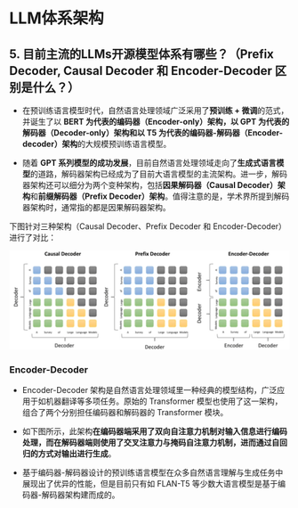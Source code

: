 # LLM体系架构

## 5. 目前主流的LLMs开源模型体系有哪些？（Prefix Decoder, Causal Decoder 和 Encoder-Decoder 区别是什么？）

- 在预训练语言模型时代，自然语言处理领域广泛采用了**预训练 + 微调**的范式，并诞生了以 **BERT 为代表的编码器（Encoder-only）架构，以 GPT 为代表的解码器（Decoder-only）架构和以 T5 为代表的编码器-解码器（Encoder-decoder）架构**的大规模预训练语言模型。

- 随着 **GPT 系列模型的成功发展**，目前自然语言处理领域走向了**生成式语言模型**的道路，解码器架构已经成为了目前大语言模型的主流架构。进一步，解码器架构还可以细分为两个变种架构，包括**因果解码器（Causal Decoder）架构**和**前缀解码器（Prefix Decoder）架构**。值得注意的是，学术界所提到解码器架构时，通常指的都是因果解码器架构。

下图针对三种架构（Causal Decoder、Prefix Decoder 和 Encoder-Decoder）进行了对比：

![](fig/03-arch.png)

### Encoder-Decoder

- Encoder-Decoder 架构是自然语言处理领域里一种经典的模型结构，广泛应用于如机器翻译等多项任务。原始的 Transformer 模型也使用了这一架构，组合了两个分别担任编码器和解码器的 Transformer 模块。

- 如下图所示，此架构**在编码器端采用了双向自注意力机制对输入信息进行编码处理，而在解码器端则使用了交叉注意力与掩码自注意力机制，进而通过自回归的方式对输出进行生成**。

- 基于编码器-解码器设计的预训练语言模型在众多自然语言理解与生成任务中展现出了优异的性能，但是目前只有如 FLAN-T5 等少数大语言模型是基于编码器-解码器架构建而成的。

